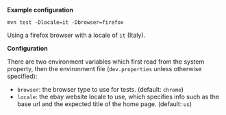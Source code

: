 
**Example configuration**
```
mvn test -Dlocale=it -Dbrowser=firefox
```

Using a firefox browser with a locale of `it` (Italy).

**Configuration**

There are two environment variables which first read from the system property, then the environment file (`dev.properties` unless otherwise specified):
- `browser`: the browser type to use for tests. (default: `chrome`)
- `locale`: the ebay website locale to use, which specifies info such as the base url and the expected title of the home page. (default: `us`) 